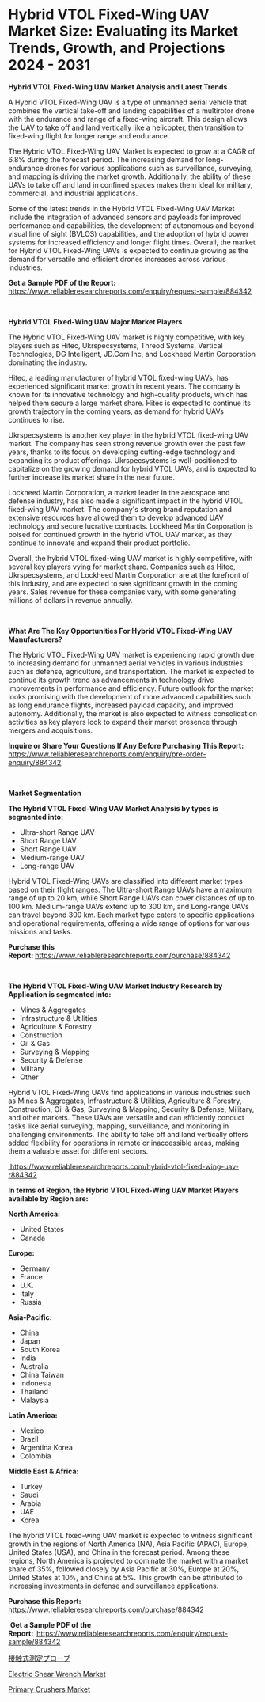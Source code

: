 <p><h1>Hybrid VTOL Fixed-Wing UAV Market Size: Evaluating its Market Trends, Growth, and Projections 2024 - 2031</h1></p><p><strong>Hybrid VTOL Fixed-Wing UAV Market Analysis and Latest Trends</strong></p>
<p><p>A Hybrid VTOL Fixed-Wing UAV is a type of unmanned aerial vehicle that combines the vertical take-off and landing capabilities of a multirotor drone with the endurance and range of a fixed-wing aircraft. This design allows the UAV to take off and land vertically like a helicopter, then transition to fixed-wing flight for longer range and endurance.</p><p>The Hybrid VTOL Fixed-Wing UAV Market is expected to grow at a CAGR of 6.8% during the forecast period. The increasing demand for long-endurance drones for various applications such as surveillance, surveying, and mapping is driving the market growth. Additionally, the ability of these UAVs to take off and land in confined spaces makes them ideal for military, commercial, and industrial applications.</p><p>Some of the latest trends in the Hybrid VTOL Fixed-Wing UAV Market include the integration of advanced sensors and payloads for improved performance and capabilities, the development of autonomous and beyond visual line of sight (BVLOS) capabilities, and the adoption of hybrid power systems for increased efficiency and longer flight times. Overall, the market for Hybrid VTOL Fixed-Wing UAVs is expected to continue growing as the demand for versatile and efficient drones increases across various industries.</p></p>
<p><strong>Get a Sample PDF of the Report:&nbsp;</strong> <a href="https://www.reliableresearchreports.com/enquiry/request-sample/884342">https://www.reliableresearchreports.com/enquiry/request-sample/884342</a></p>
<p>&nbsp;</p>
<p><strong>Hybrid VTOL Fixed-Wing UAV Major Market Players</strong></p>
<p><p>The Hybrid VTOL Fixed-Wing UAV market is highly competitive, with key players such as Hitec, Ukrspecsystems, Threod Systems, Vertical Technologies, DG Intelligent, JD.Com Inc, and Lockheed Martin Corporation dominating the industry. </p><p>Hitec, a leading manufacturer of hybrid VTOL fixed-wing UAVs, has experienced significant market growth in recent years. The company is known for its innovative technology and high-quality products, which has helped them secure a large market share. Hitec is expected to continue its growth trajectory in the coming years, as demand for hybrid UAVs continues to rise.</p><p>Ukrspecsystems is another key player in the hybrid VTOL fixed-wing UAV market. The company has seen strong revenue growth over the past few years, thanks to its focus on developing cutting-edge technology and expanding its product offerings. Ukrspecsystems is well-positioned to capitalize on the growing demand for hybrid VTOL UAVs, and is expected to further increase its market share in the near future.</p><p>Lockheed Martin Corporation, a market leader in the aerospace and defense industry, has also made a significant impact in the hybrid VTOL fixed-wing UAV market. The company's strong brand reputation and extensive resources have allowed them to develop advanced UAV technology and secure lucrative contracts. Lockheed Martin Corporation is poised for continued growth in the hybrid VTOL UAV market, as they continue to innovate and expand their product portfolio.</p><p>Overall, the hybrid VTOL fixed-wing UAV market is highly competitive, with several key players vying for market share. Companies such as Hitec, Ukrspecsystems, and Lockheed Martin Corporation are at the forefront of this industry, and are expected to see significant growth in the coming years. Sales revenue for these companies vary, with some generating millions of dollars in revenue annually.</p></p>
<p>&nbsp;</p>
<p><strong>What Are The Key Opportunities For Hybrid VTOL Fixed-Wing UAV Manufacturers?</strong></p>
<p><p>The Hybrid VTOL Fixed-Wing UAV market is experiencing rapid growth due to increasing demand for unmanned aerial vehicles in various industries such as defense, agriculture, and transportation. The market is expected to continue its growth trend as advancements in technology drive improvements in performance and efficiency. Future outlook for the market looks promising with the development of more advanced capabilities such as long endurance flights, increased payload capacity, and improved autonomy. Additionally, the market is also expected to witness consolidation activities as key players look to expand their market presence through mergers and acquisitions.</p></p>
<p><strong>Inquire or Share Your Questions If Any Before Purchasing This Report:</strong> <a href="https://www.reliableresearchreports.com/enquiry/pre-order-enquiry/884342">https://www.reliableresearchreports.com/enquiry/pre-order-enquiry/884342</a></p>
<p>&nbsp;</p>
<p><strong>Market Segmentation</strong></p>
<p><strong>The Hybrid VTOL Fixed-Wing UAV Market Analysis by types is segmented into:</strong></p>
<p><ul><li>Ultra-short Range UAV</li><li>Short Range UAV</li><li>Short Range UAV</li><li>Medium-range UAV</li><li>Long-range UAV</li></ul></p>
<p><p>Hybrid VTOL Fixed-Wing UAVs are classified into different market types based on their flight ranges. The Ultra-short Range UAVs have a maximum range of up to 20 km, while Short Range UAVs can cover distances of up to 100 km. Medium-range UAVs extend up to 300 km, and Long-range UAVs can travel beyond 300 km. Each market type caters to specific applications and operational requirements, offering a wide range of options for various missions and tasks.</p></p>
<p><strong>Purchase this Report:&nbsp;</strong><a href="https://www.reliableresearchreports.com/purchase/884342">https://www.reliableresearchreports.com/purchase/884342</a></p>
<p>&nbsp;</p>
<p><strong>The Hybrid VTOL Fixed-Wing UAV Market Industry Research by Application is segmented into:</strong></p>
<p><ul><li>Mines & Aggregates</li><li>Infrastructure & Utilities</li><li>Agriculture & Forestry</li><li>Construction</li><li>Oil & Gas</li><li>Surveying & Mapping</li><li>Security & Defense</li><li>Military</li><li>Other</li></ul></p>
<p><p>Hybrid VTOL Fixed-Wing UAVs find applications in various industries such as Mines & Aggregates, Infrastructure & Utilities, Agriculture & Forestry, Construction, Oil & Gas, Surveying & Mapping, Security & Defense, Military, and other markets. These UAVs are versatile and can efficiently conduct tasks like aerial surveying, mapping, surveillance, and monitoring in challenging environments. The ability to take off and land vertically offers added flexibility for operations in remote or inaccessible areas, making them a valuable asset for different sectors.</p></p>
<p><a href="https://www.reliableresearchreports.com/hybrid-vtol-fixed-wing-uav-r884342">&nbsp;https://www.reliableresearchreports.com/hybrid-vtol-fixed-wing-uav-r884342</a></p>
<p><strong>In terms of Region, the Hybrid VTOL Fixed-Wing UAV Market Players available by Region are:</strong></p>
<p>
    <p> <strong> North America: </strong>
        <ul>
            <li>United States</li>
            <li>Canada</li>
        </ul>
        </p> 
    <p> <strong> Europe: </strong>
        <ul>
            <li>Germany</li>
            <li>France</li>
            <li>U.K.</li>
            <li>Italy</li>
            <li>Russia</li>
        </ul>
        </p> 
    <p> <strong> Asia-Pacific: </strong>
        <ul>
            <li>China</li>
            <li>Japan</li>
            <li>South Korea</li>
            <li>India</li>
            <li>Australia</li>
            <li>China Taiwan</li>
            <li>Indonesia</li>
            <li>Thailand</li>
            <li>Malaysia</li>
        </ul>
        </p> 
    <p> <strong> Latin America: </strong>
        <ul>
            <li>Mexico</li>
            <li>Brazil</li>
            <li>Argentina Korea</li>
            <li>Colombia</li>
        </ul>
        </p> 
    <p> <strong> Middle East & Africa: </strong>
        <ul>
            <li>Turkey</li>
            <li>Saudi</li>
            <li>Arabia</li>
            <li>UAE</li>
            <li>Korea</li>
        </ul>
    </p>
    </p>
<p><p>The hybrid VTOL fixed-wing UAV market is expected to witness significant growth in the regions of North America (NA), Asia Pacific (APAC), Europe, United States (USA), and China in the forecast period. Among these regions, North America is projected to dominate the market with a market share of 35%, followed closely by Asia Pacific at 30%, Europe at 20%, United States at 10%, and China at 5%. This growth can be attributed to increasing investments in defense and surveillance applications.</p></p>
<p><strong>Purchase this Report: </strong><a href="https://www.reliableresearchreports.com/purchase/884342">https://www.reliableresearchreports.com/purchase/884342</a></p>
<p>&nbsp;<strong>Get a Sample PDF of the Report:&nbsp;&nbsp;</strong><a href="https://www.reliableresearchreports.com/enquiry/request-sample/884342">https://www.reliableresearchreports.com/enquiry/request-sample/884342</a></p>
<p><strong></strong></p>
<p><p><a href="https://github.com/LuzHills1972/Market-Research-Report-List-1/blob/main/1526838161719.md">接触式測定プローブ</a></p><p><a href="https://github.com/EbonyHane1955/Market-Research-Report-List-1/blob/main/electric-shear-wrench-market.md">Electric Shear Wrench Market</a></p><p><a href="https://github.com/kathiaseamanalvaradovlprc2h/Market-Research-Report-List-3/blob/main/primary-crushers-market.md">Primary Crushers Market</a></p></p>